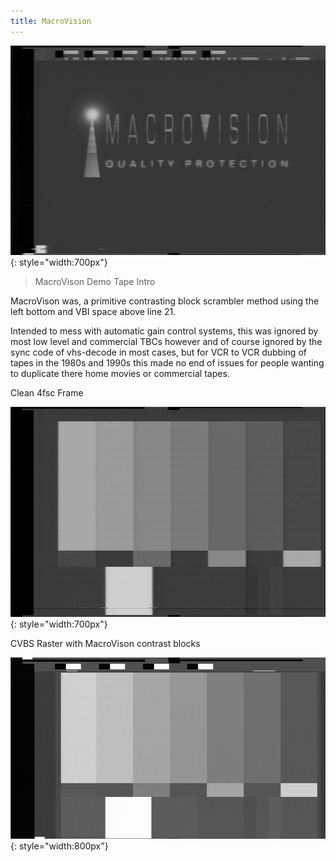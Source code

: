 ```yaml
---
title: MacroVision
---
```


![](assets/images/VBI/frame_pal_source_ar43_953_Twin-Town-PAL-1997-MacroVision_2023-04-18.tbc.png){: style="width:700px"}

> MacroVison Demo Tape Intro

MacroVison was, a primitive contrasting block scrambler method using the left bottom and VBI space above line 21.

Intended to mess with automatic gain control systems, this was ignored by most low level and commercial TBCs however and of course ignored by the sync code of vhs-decode in most cases, but for VCR to VCR dubbing of tapes in the 1980s and 1990s this made no end of issues for people wanting to duplicate there home movies or commercial tapes.


Clean 4fsc Frame 

![](assets/images/VBI/pal-4fsc-clean-no-vbi.png){: style="width:700px"}

CVBS Raster with MacroVison contrast blocks

![](assets/images/VBI/VIDEO-ID-2-IEC-61880.png){: style="width:800px"}
